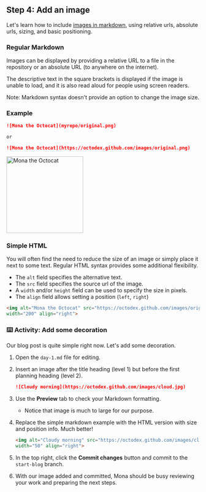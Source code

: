 ## Step 4: Add an image

Let's learn how to include [images in markdown](https://docs.github.com/en/get-started/writing-on-github/getting-started-with-writing-and-formatting-on-github/basic-writing-and-formatting-syntax#images), using relative urls, absolute urls, sizing, and basic positioning.

### Regular Markdown

Images can be displayed by providing a relative URL to a file in the repository or an absolute URL (to anywhere on the internet).

The descriptive text in the square brackets is displayed if the image is unable to load, and it is also read aloud for people using screen readers.

Note: Markdown syntax doesn't provide an option to change the image size.

### Example

```md
![Mona the Octocat](myrepo/original.png)

or

![Mona the Octocat](https://octodex.github.com/images/original.png)
```

<img alt="Mona the Octocat" src="https://octodex.github.com/images/original.png" width="200">

### Simple HTML

You will often find the need to reduce the size of an image or simply place it next to some text. Regular HTML syntax provides some additional flexibility.

- The `alt` field specifies the alternative text.
- The `src` field specifies the source url of the image.
- A `width` and/or `height` field can be used to specify the size in pixels.
- The `align` field allows setting a position (`left`, `right`)

```md
<img alt="Mona the Octocat" src="https://octodex.github.com/images/original.png"
width="200" align="right">
```

### :keyboard: Activity: Add some decoration

Our blog post is quite simple right now. Let's add some decoration.

1. Open the `day-1.md` file for editing.

1. Insert an image after the title heading (level 1) but before the first planning heading (level 2).

   ```md
   ![Cloudy morning](https://octodex.github.com/images/cloud.jpg)
   ```

1. Use the **Preview** tab to check your Markdown formatting.

   - Notice that image is much to large for our purpose.

1. Replace the simple markdown example with the HTML version with size and position info. Much better!

   ```md
   <img alt="Cloudy morning" src="https://octodex.github.com/images/cloud.jpg"
   width="50" align="right">
   ```

1. In the top right, click the **Commit changes** button and commit to the `start-blog` branch.

1. With our image added and committed, Mona should be busy reviewing your work and preparing the next steps.
